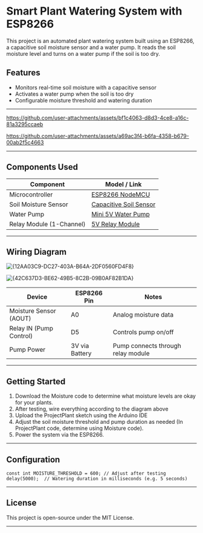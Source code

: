 # Smart Plant Watering System with ESP8266

This project is an automated plant watering system built using an ESP8266, a capacitive soil moisture sensor and a water pump. 
It reads the soil moisture level and turns on a water pump if the soil is too dry.

## Features

- Monitors real-time soil moisture with a capacitive sensor
- Activates a water pump when the soil is too dry
- Configurable moisture threshold and watering duration

---


https://github.com/user-attachments/assets/bf1c4063-d8d3-4ce8-a16c-81a3295ccaeb


https://github.com/user-attachments/assets/a69ac3f4-b6fa-4358-b679-00ab2f5c4663


---

## Components Used

| Component                   | Model / Link                                                                  |
|-----------------------------|-------------------------------------------------------------------------------|
| Microcontroller             | [ESP8266 NodeMCU](https://www.wemos.cc/en/latest/d1/d1_mini.html)             |
| Soil Moisture Sensor        | [Capacitive Soil Sensor](  https://amzn.eu/d/9zFEdpF)                         |
| Water Pump                  | [Mini 5V Water Pump](  https://a.co/d/ixYMz1V)                                |
| Relay Module (1-Channel)    | [5V Relay Module](  https://amzn.eu/d/5fTFaja)                                |

---

## Wiring Diagram


![{12AA03C9-DC27-403A-B64A-2DF0560FD4F8}](https://github.com/user-attachments/assets/28fee72b-ec3c-474e-961a-356ef7f34e39)


![{42C637D3-BE62-49B5-8C2B-09B0AF82B1DA}](https://github.com/user-attachments/assets/b8af7e9e-6a77-4f22-a8f3-f87456565413)


| Device                   | ESP8266 Pin   | Notes                                 |
|--------------------------|---------------|---------------------------------------|
| Moisture Sensor (AOUT)   | A0            | Analog moisture data                  |
| Relay IN (Pump Control)  | D5            | Controls pump on/off                  |
| Pump Power               | 3V via Battery| Pump connects through relay module    |

---

## Getting Started

1. Download the Moisture code to determine what moisture levels are okay for your plants.
2. After testing, wire everything according to the diagram above
3. Upload the ProjectPlant sketch using the Arduino IDE
4. Adjust the soil moisture threshold and pump duration as needed (In ProjectPlant code, determine using Moisture code).
5. Power the system via the ESP8266.

---

## Configuration

```
const int MOISTURE_THRESHOLD = 600; // Adjust after testing
delay(5000);  // Watering duration in milliseconds (e.g. 5 seconds)
```
--- 

## License

This project is open-source under the MIT License.

---
